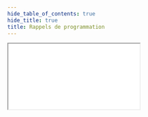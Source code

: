 ```yaml
---
hide_table_of_contents: true
hide_title: true
title: Rappels de programmation
---
```


<div class="container4x3">
<iframe src={require('./rappels_programmation.pdf#zoom=page-fit&pagemode=none').default + "#zoom=page-fit&pagemode=none"} class="responsive-iframe" allowFullScreen></iframe>
</div>
